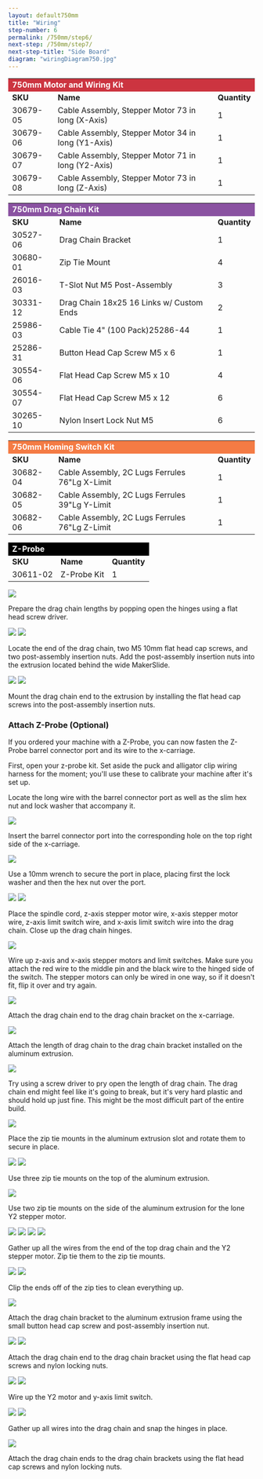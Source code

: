 ```yaml
---
layout: default750mm
title: "Wiring"
step-number: 6
permalink: /750mm/step6/
next-step: /750mm/step7/
next-step-title: "Side Board"
diagram: "wiringDiagram750.jpg"
---
```

<table>
  <tr>
    <td style="color:#fff;background: #CC3440" colspan="3">
      <b>750mm Motor and Wiring Kit</b>
    </td>
  </tr>
  <tr>
    <td>
      <b>SKU</b>
    </td>
    <td>
      <b>Name</b>
    </td>
    <td>
      <b>Quantity</b>
    </td>
  </tr>
  <tr>
    <td>
      30679-05
    </td>
    <td>
      Cable Assembly, Stepper Motor 73 in long (X-Axis)
    </td>
    <td>
      1
    </td>
  </tr>
  <tr>
    <td>
      30679-06
    </td>
    <td>
      Cable Assembly, Stepper Motor 34 in long (Y1-Axis)
    </td>
    <td>
      1
    </td>
  </tr>
  <tr>
    <td>
      30679-07
    </td>
    <td>
      Cable Assembly, Stepper Motor 71 in long (Y2-Axis)
    </td>
    <td>
      1
    </td>
  </tr>
  <tr>
    <td>
      30679-08
    </td>
    <td>
      Cable Assembly, Stepper Motor 73 in long (Z-Axis)
    </td>
    <td>
      1
    </td>
  </tr>
</table>
<table>
  <tr>
    <td style="color:#fff;background: #8A52A1" colspan="3">
      <b>750mm Drag Chain Kit</b>
    </td>
  </tr>
  <tr>
    <td>
      <b>SKU</b>
    </td>
    <td>
      <b>Name</b>
    </td>
    <td>
      <b>Quantity</b>
    </td>
  </tr>
  <tr>
    <td>
      30527-06
    </td>
    <td>
      Drag Chain Bracket
    </td>
    <td>
      1
    </td>
  </tr>
  <tr>
    <td>
      30680-01
    </td>
    <td>
      Zip Tie Mount
    </td>
    <td>
      4
    </td>
  </tr>
  <tr>
    <td>
      26016-03
    </td>
    <td>
      T-Slot Nut M5 Post-Assembly
    </td>
    <td>
      3
    </td>
  </tr>
  <tr>
    <td>
      30331-12
    </td>
    <td>
      Drag Chain 18x25 16 Links w/ Custom Ends
    </td>
    <td>
      2
    </td>
  </tr>
  <tr>
    <td>
      25986-03
    </td>
    <td>
      Cable Tie 4" (100 Pack)25286-44
    </td>
    <td>
      1
    </td>
  </tr>
  <tr>
    <td>
      25286-31
    </td>
    <td>
      Button Head Cap Screw M5 x 6
    </td>
    <td>
      1
    </td>
  </tr>
  <tr>
    <td>
      30554-06
    </td>
    <td>
      Flat Head Cap Screw M5 x 10
    </td>
    <td>
      4
    </td>
  </tr>
  <tr>
    <td>
      30554-07
    </td>
    <td>
      Flat Head Cap Screw M5 x 12
    </td>
    <td>
      6
    </td>
  </tr>
  <tr>
    <td>
      30265-10
    </td>
    <td>
      Nylon Insert Lock Nut M5
    </td>
    <td>
      6
    </td>
  </tr>
</table>
<table>
  <tr>
    <td style="color:#fff;background: #F47B44" colspan="3">
      <b>750mm Homing Switch Kit</b>
    </td>
  </tr>
  <tr>
    <td>
      <b>SKU</b>
    </td>
    <td>
      <b>Name</b>
    </td>
    <td>
      <b>Quantity</b>
    </td>
  </tr>
  <tr>
    <td>
      30682-04
    </td>
    <td>
      Cable Assembly, 2C Lugs Ferrules 76"Lg X-Limit
    </td>
    <td>
      1
    </td>
  </tr>
  <tr>
    <td>
      30682-05
    </td>
    <td>
      Cable Assembly, 2C Lugs Ferrules 39"Lg Y-Limit
    </td>
    <td>
      1
    </td>
  </tr>
  <tr>
    <td>
      30682-06
    </td>
    <td>
      Cable Assembly, 2C Lugs Ferrules 76"Lg Z-Limit
    </td>
    <td>
      1
    </td>
  </tr>
</table>
<table>
  <tr>
    <td style="color:#fff;background: #000" colspan="3">
      <b>Z-Probe</b>
    </td>
  </tr>
  <tr>
    <td>
      <b>SKU</b>
    </td>
    <td>
      <b>Name</b>
    </td>
    <td>
      <b>Quantity</b>
    </td>
  </tr>
  <tr>
    <td>
      30611-02
    </td>
    <td>
      Z-Probe Kit
    </td>
    <td>
      1
    </td>
  </tr>
</table>


<img src="photo/jpfs_DSC2806.jpg">
<p>Prepare the drag chain lengths by popping open the hinges using a flat head screw driver.</p>
<img src="photo/jpfs_DSC2812.jpg">
<img src="photo/jpfs_DSC2834.jpg">
<p>Locate the end of the drag chain, two M5 10mm flat head cap screws, and two post-assembly insertion nuts. Add the post-assembly insertion nuts into the extrusion located behind the wide MakerSlide.</p>
<img src="photo/P4220499jpg04.jpg">
<img src="photo/jpfs_DSC2837.jpg">
<p>Mount the drag chain end to the extrusion by installing the flat head cap screws into the post-assembly insertion nuts.</p>

<!-- begin z-probe -->
<h3>Attach Z-Probe (Optional)</h3>
<p>If you ordered your machine with a Z-Probe, you can now fasten the Z-Probe barrel connector port and its wire to the x-carriage.</p>
<p>First, open your z-probe kit. Set aside the puck and alligator clip wiring harness for the moment; you'll use these to calibrate your machine after it's set up.</p>
<p>Locate the long wire with the barrel connector port as well as the slim hex nut and lock washer that accompany it.</p>
<img src="../../photo/jpfsPA140487.jpg">
<p>Insert the barrel connector port into the corresponding hole on the top right side of the x-carriage.</p>
<img src="../../photo/jpfsPA140482.jpg">
<p>Use a 10mm wrench to secure the port in place, placing first the lock washer and then the hex nut over the port.</p>
<img src="../../photo/jpfsPA140485.jpg">
<!-- end z-probe -->


<img src="photo/jpfs_DSC2873.jpg">
<p>Place the spindle cord, z-axis stepper motor wire, x-axis stepper motor wire, z-axis limit switch wire, and x-axis limit switch wire into the drag chain. Close up the drag chain hinges.</p>
<img src="photo/jpfs_DSC2883.jpg">
<p>Wire up z-axis and x-axis stepper motors and limit switches.  Make sure you attach the red wire to the middle pin and the black wire to the hinged side of the switch.  The stepper motors can only be wired in one way, so if it doesn't fit, flip it over and try again.</p>
<img src="photo/P4220500jpg05.jpg">
<p>Attach the drag chain end to the drag chain bracket on the x-carriage.</p>
<img src="photo/P4220503jpg08.jpg">
<p>Attach the length of drag chain to the drag chain bracket installed on the aluminum extrusion.</p>
<img src="photo/jpfs_DSC2902.jpg">
<p>Try using a screw driver to pry open the length of drag chain.  The drag chain end might feel like it's going to break, but it's very hard plastic and should hold up just fine.  This might be the most difficult part of the entire build.</p>
<img src="photo/jpfs_DSC2916.jpg">
<p>Place the zip tie mounts in the aluminum extrusion slot and rotate them to secure in place.</p>
<img src="photo/jpfs_DSC2918.jpg">
<img src="photo/P4220504jpg09.jpg">
<p>Use three zip tie mounts on the top of the aluminum extrusion.</p>
<img src="photo/P4220505jpg10.jpg">
<p>Use two zip tie mounts on the side of the aluminum extrusion for the lone Y2 stepper motor.</p>
<img src="photo/P4220509jpg14.jpg">
<img src="photo/P4220510jpg15.jpg">
<img src="photo/P4220511jpg16.jpg">
<img src="photo/P4220514jpg19.jpg">
<p>Gather up all the wires from the end of the top drag chain and the Y2 stepper motor. Zip tie them to the zip tie mounts.</p>
<img src="photo/P4220519jpg24.jpg">
<img src="photo/P4220521jpg26.jpg">
<p>Clip the ends off of the zip ties to clean everything up.</p>
<img src="photo/jpfs_DSC2822.jpg">
<p>Attach the drag chain bracket to the aluminum extrusion frame using the small button head cap screw and post-assembly insertion nut.</p>
<img src="photo/jpfs_DSC2924.jpg">
<img src="photo/jpfs_DSC2926.jpg">
<p>Attach the drag chain end to the drag chain bracket using the flat head cap screws and nylon locking nuts.</p>
<img src="photo/jpfs_DSC2927.jpg">
<img src="photo/P4220523jpg28.jpg">
<p>Wire up the Y2 motor and y-axis limit switch.</p>
<img src="photo/P4220527jpg32.jpg">
<img src="photo/P4220530jpg35.jpg">
<p>Gather up all wires into the drag chain and snap the hinges in place.</p>
<img src="photo/P4220536jpg41.jpg">
<p>Attach the drag chain ends to the drag chain brackets using the flat head cap screws and nylon locking nuts.</p>
